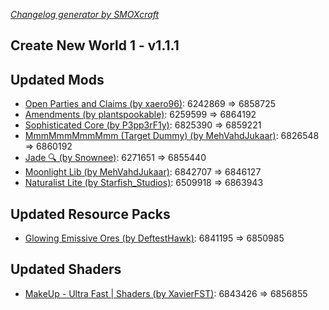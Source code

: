 _[Changelog generator by SMOXcraft](https://www.curseforge.com/members/smoxcraft)_

## Create New World 1 - v1.1.1

## Updated Mods

- [Open Parties and Claims (by xaero96)](https://www.curseforge.com/minecraft/mc-mods/open-parties-and-claims): 6242869 => 6858725
- [Amendments (by plantspookable)](https://www.curseforge.com/minecraft/mc-mods/amendments): 6259599 => 6864192
- [Sophisticated Core (by P3pp3rF1y)](https://www.curseforge.com/minecraft/mc-mods/sophisticated-core): 6825390 => 6859221
- [MmmMmmMmmMmm (Target Dummy) (by MehVahdJukaar)](https://www.curseforge.com/minecraft/mc-mods/mmmmmmmmmmmm): 6826548 => 6860192
- [Jade 🔍 (by Snownee)](https://www.curseforge.com/minecraft/mc-mods/jade): 6271651 => 6855440
- [Moonlight Lib (by MehVahdJukaar)](https://www.curseforge.com/minecraft/mc-mods/selene): 6842707 => 6846127
- [Naturalist Lite (by Starfish_Studios)](https://www.curseforge.com/minecraft/mc-mods/naturalist): 6509918 => 6863943

## Updated Resource Packs

- [Glowing Emissive Ores (by DeftestHawk)](https://www.curseforge.com/minecraft/texture-packs/glowing-emissive-ores): 6841195 => 6850985

## Updated Shaders

- [MakeUp - Ultra Fast | Shaders (by XavierFST)](https://www.curseforge.com/minecraft/shaders/makeup-ultra-fast-shader): 6843426 => 6856855

